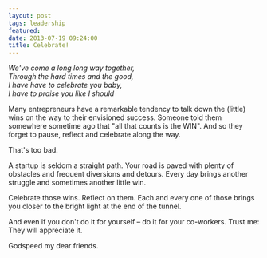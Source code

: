 ```yaml
---
layout: post
tags: leadership
featured:
date: 2013-07-19 09:24:00
title: Celebrate!
---
```

<p><em>We've come a long long way together,<br>Through the hard times and the good,<br>I have have to celebrate you baby,<br>I have to praise you like I should</em></p>

Many entrepreneurs have a remarkable tendency to talk down the (little) wins on the way to their envisioned success. Someone told them somewhere sometime ago that "all that counts is the WIN". And so they forget to pause, reflect and celebrate along the way.

That's too bad.

A startup is seldom a straight path. Your road is paved with plenty of obstacles and frequent diversions and detours. Every day brings another struggle and sometimes another little win.

Celebrate those wins. Reflect on them. Each and every one of those brings you closer to the bright light at the end of the tunnel.

And even if you don't do it for yourself – do it for your co-workers. Trust me: They will appreciate it.

Godspeed my dear friends.